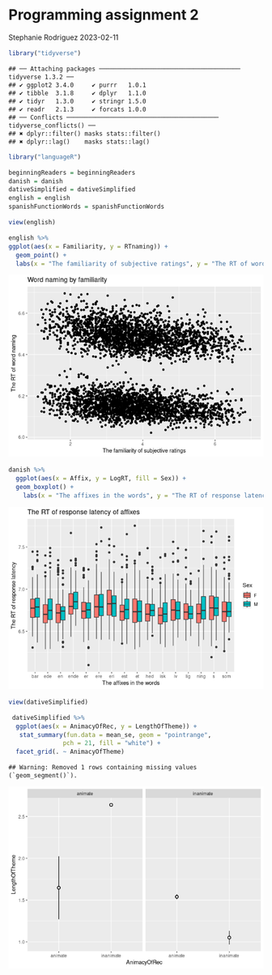 Programming assignment 2
================
Stephanie Rodriguez
2023-02-11

``` r
library("tidyverse")
```

    ## ── Attaching packages ─────────────────────────────────────── tidyverse 1.3.2 ──
    ## ✔ ggplot2 3.4.0     ✔ purrr   1.0.1
    ## ✔ tibble  3.1.8     ✔ dplyr   1.1.0
    ## ✔ tidyr   1.3.0     ✔ stringr 1.5.0
    ## ✔ readr   2.1.3     ✔ forcats 1.0.0
    ## ── Conflicts ────────────────────────────────────────── tidyverse_conflicts() ──
    ## ✖ dplyr::filter() masks stats::filter()
    ## ✖ dplyr::lag()    masks stats::lag()

``` r
library("languageR")
```

``` r
beginningReaders = beginningReaders
danish = danish 
dativeSimplified = dativeSimplified
english = english 
spanishFunctionWords = spanishFunctionWords
```

``` r
view(english)
```

``` r
english %>%
ggplot(aes(x = Familiarity, y = RTnaming)) + 
  geom_point() +
  labs(x = "The familiarity of subjective ratings", y = "The RT of word naming", title = "Word naming by familiarity")
```

![](README_files/figure-gfm/ggplot-for-english-1.png)<!-- -->

``` r
danish %>%
  ggplot(aes(x = Affix, y = LogRT, fill = Sex)) +
  geom_boxplot() +
    labs(x = "The affixes in the words", y = "The RT of response latency", title = "The RT of response latency of affixes")
```

![](README_files/figure-gfm/ggplot-for-danish-1.png)<!-- -->

``` r
view(dativeSimplified)
```

``` r
 dativeSimplified %>%
  ggplot(aes(x = AnimacyOfRec, y = LengthOfTheme)) +
   stat_summary(fun.data = mean_se, geom = "pointrange", 
               pch = 21, fill = "white") +
  facet_grid(. ~ AnimacyOfTheme)
```

    ## Warning: Removed 1 rows containing missing values (`geom_segment()`).

![](README_files/figure-gfm/ggplot-for-dativeSimplified-1.png)<!-- -->
